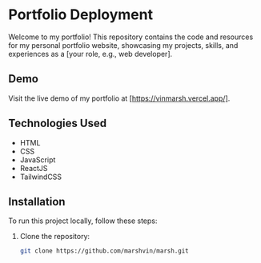 # Portfolio Deployment

Welcome to my portfolio! This repository contains the code and resources for my personal portfolio website, showcasing my projects, skills, and experiences as a [your role, e.g., web developer].

## Demo

Visit the live demo of my portfolio at [https://vinmarsh.vercel.app/].

## Technologies Used

- HTML
- CSS
- JavaScript
- ReactJS
- TailwindCSS


## Installation

To run this project locally, follow these steps:

1. Clone the repository:
   ```bash
   git clone https://github.com/marshvin/marsh.git

